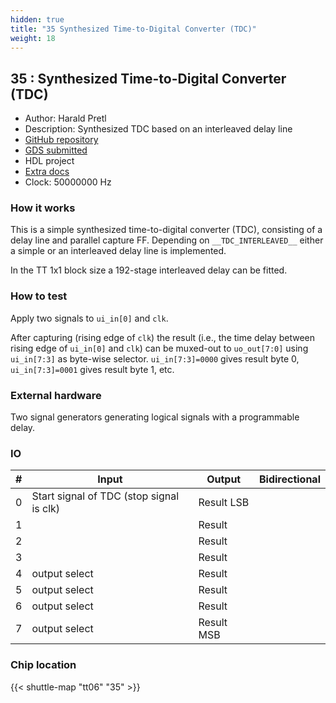 ```yaml
---
hidden: true
title: "35 Synthesized Time-to-Digital Converter (TDC)"
weight: 18
---
```


## 35 : Synthesized Time-to-Digital Converter (TDC)

* Author: Harald Pretl
* Description: Synthesized TDC based on an interleaved delay line
* [GitHub repository](https://github.com/iic-jku/jku-tt06-tdc-v1)
* [GDS submitted](https://github.com/iic-jku/jku-tt06-tdc-v1/actions/runs/8662018827)
* HDL project
* [Extra docs]()
* Clock: 50000000 Hz

<!---

This file is used to generate your project datasheet. Please fill in the information below and delete any unused
sections.

You can also include images in this folder and reference them in the markdown. Each image must be less than
512 kb in size, and the combined size of all images must be less than 1 MB.
-->


### How it works

This is a simple synthesized time-to-digital converter (TDC), consisting of a delay line and parallel capture FF. Depending on `__TDC_INTERLEAVED__` either a simple or an interleaved delay line is implemented.

In the TT 1x1 block size a 192-stage interleaved delay can be fitted.

### How to test

Apply two signals to `ui_in[0]` and `clk`.

After capturing (rising edge of `clk`) the result (i.e., the time delay between rising edge of `ui_in[0]` and `clk`) can be muxed-out to `uo_out[7:0]` using `ui_in[7:3]` as byte-wise selector. `ui_in[7:3]=0000` gives result byte 0, `ui_in[7:3]=0001` gives result byte 1, etc.

### External hardware

Two signal generators generating logical signals with a programmable delay.


### IO

| #             | Input    | Output   | Bidirectional   |
| ------------- | -------- | -------- | --------------- |
| 0 | Start signal of TDC (stop signal is clk)  | Result LSB  |         |
| 1 |   | Result  |         |
| 2 |   | Result  |         |
| 3 |   | Result  |         |
| 4 | output select  | Result  |         |
| 5 | output select  | Result  |         |
| 6 | output select  | Result  |         |
| 7 | output select  | Result MSB  |         |


### Chip location

{{< shuttle-map "tt06" "35" >}}
